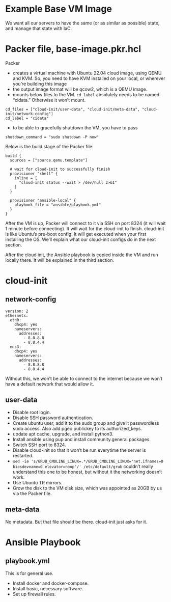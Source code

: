 # Example Base VM Image

We want all our servers to have the same (or as similar as possible) state, and manage that state with IaC.

# Packer file, base-image.pkr.hcl

Packer

- creates a virtual machine with Ubuntu 22.04 cloud image, using QEMU and KVM. So, you need to have KVM installed on your local, or wherever you’re building this image
- the output image format will be qcow2, which is a QEMU image.
- mounts below files to the VM. `cd_label` absolutely needs to be named “cidata.” Otherwise it won’t mount.

```
cd_files = ["cloud-init/user-data", "cloud-init/meta-data", "cloud-init/network-config"]
cd_label = "cidata"
```

- to be able to gracefully shutdown the VM, you have to pass

```
shutdown_command = "sudo shutdown -P now"
```

Below is the build stage of the Packer file:

```
build {
  sources = ["source.qemu.template"]

  # wait for cloud-init to successfully finish
  provisioner "shell" {
    inline = [
      "cloud-init status --wait > /dev/null 2>&1"
    ]
  }

  provisioner "ansible-local" {
    playbook_file = "ansible/playbook.yml"
  }
}
```

After the VM is up, Packer will connect to it via SSH on port 8324 (it will wait 1 minute before connecting). It will wait for the cloud-init to finish. cloud-init is like Ubuntu’s pre-boot config. It will get executed when your first installing the OS. We’ll explain what our cloud-init configs do in the next section.

After the cloud init, the Ansible playbook is copied inside the VM and run locally there. It will be explained in the third section.

# cloud-init

## network-config

```
version: 2
ethernets:
  eth0:
    dhcp4: yes
    nameservers:
      addresses:
        - 8.8.8.8
        - 8.8.4.4
  ens3:
    dhcp4: yes
    nameservers:
      addresses:
        - 8.8.8.8
        - 8.8.4.4
```

Without this, we won’t be able to connect to the internet because we won’t have a default network that would allow it.

## user-data

- Disable root login.
- Disable SSH password authentication.
- Create ubuntu user, add it to the sudo group and give it passwordless sudo access. Also add pgeo publickey to its authorized_keys.
- update apt cache, upgrade, and install python3.
- Install ansible using pup and install community.general packages.
- Switch SSH port to 8324.
- Disable cloud-init so that it won’t be run everytime the server is restarted.
- `sed -ie 's/GRUB_CMDLINE_LINUX=.*/GRUB_CMDLINE_LINUX="net.ifnames=0 biosdevname=0 elevator=noop"/' /etc/default/grub` couldn’t really understand this one to be honest, but without it the networking doesn’t work.
- Use Ubuntu TR mirrors.
- Grow the disk to the VM disk size, which was appointed as 20GB by us via the Packer file.

## meta-data

No metadata. But that file should be there. cloud-init just asks for it.

# Ansible Playbook

## playbook.yml

This is for general use.

- Install docker and docker-compose.
- Install basic, necessary software.
- Set up firewall rules.